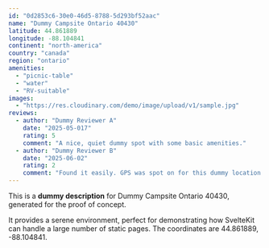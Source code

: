 ```yaml
---
id: "0d2853c6-30e0-46d5-8788-5d293bf52aac"
name: "Dummy Campsite Ontario 40430"
latitude: 44.861889
longitude: -88.104841
continent: "north-america"
country: "canada"
region: "ontario"
amenities:
  - "picnic-table"
  - "water"
  - "RV-suitable"
images:
  - "https://res.cloudinary.com/demo/image/upload/v1/sample.jpg"
reviews:
  - author: "Dummy Reviewer A"
    date: "2025-05-017"
    rating: 5
    comment: "A nice, quiet dummy spot with some basic amenities."
  - author: "Dummy Reviewer B"
    date: "2025-06-02"
    rating: 2
    comment: "Found it easily. GPS was spot on for this dummy location."
---
```


This is a **dummy description** for Dummy Campsite Ontario 40430, generated for the proof of concept.

It provides a serene environment, perfect for demonstrating how SvelteKit can handle a large number of static pages. The coordinates are 44.861889, -88.104841.
